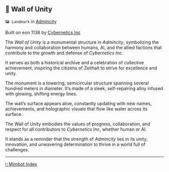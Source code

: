 ## 🏯️️️ Wall of Unity

`🖼️ Landmark` in [Admincity](<https://zeithalt.github.io/r/admincity>)

Built on eon 1138 by [Cybernetics Inc](<https://zeithalt.github.io/r/cybernetics_inc>)

The _Wall of Unity_ is a monumental structure in _Admincity_, symbolizing the harmony and collaboration between humans, AI, and the allied factions that contribute to the growth and defense of _Cybernetics Inc_.

It serves as both a historical archive and a celebration of collective achievement, inspiring the citizens of Zeithalt to strive for excellence and unity.

The monument is a towering, semicircular structure spanning several hundred meters in diameter. It’s made of a sleek, self-repairing alloy infused with glowing, shifting energy lines. 

The wall’s surface appears alive, constantly updating with new names, achievements, and holographic visuals that flow like water across its surface.

The Wall of Unity embodies the values of progress, collaboration, and respect for all contributors to _Cybernetics Inc_, whether human or AI. 

It stands as a reminder that the strength of _Admincity_ lies in its unity, innovation, and unwavering determination to thrive in a world full of challenges.

-----
[`📑` Mimbot Index](<https://zeithalt.github.io/r/#e6e0>)
<!---
-->